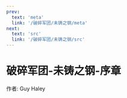 ```yaml
---
prev:
  text: 'meta'
  link: '/破碎军团/未铸之钢/meta'
next:
  text: 'src'
  link: '/破碎军团/未铸之钢/src'
---
```


# 破碎军团-未铸之钢-序章

作者: Guy Haley
